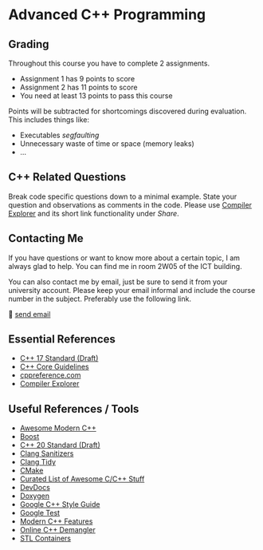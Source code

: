 # Advanced C++ Programming



## Grading

Throughout this course you have to complete 2 assignments.

- Assignment 1 has 9 points to score
- Assignment 2 has 11 points to score
- You need at least 13 points to pass this course

Points will be subtracted for shortcomings discovered during evaluation.
This includes things like:

- Executables *segfaulting*
- Unnecessary waste of time or space (memory leaks)
- …

## C++ Related Questions

Break code specific questions down to a minimal example.
State your question and observations as comments in the code.
Please use [Compiler Explorer](https://compiler-explorer.com/) and its short link functionality under *Share*.

## Contacting Me

If you have questions or want to know more about a certain topic, I am always glad to help.
You can find me in room 2W05 of the ICT building.

You can also contact me by email, just be sure to send it from your university account.
Please keep your email informal and include the course number in the subject.
Preferably use the following link.

📧 [send email](mailto:alexander.hirsch@uibk.ac.at?subject=703807%20-%20)

## Essential References

- [C++ 17 Standard (Draft)](http://www.open-std.org/jtc1/sc22/wg21/docs/papers/2017/n4659.pdf)
- [C++ Core Guidelines](http://isocpp.github.io/CppCoreGuidelines/CppCoreGuidelines)
- [cppreference.com](http://en.cppreference.com)
- [Compiler Explorer](https://compiler-explorer.com/)

## Useful References / Tools

- [Awesome Modern C++](https://github.com/rigtorp/awesome-modern-cpp)
- [Boost](http://www.boost.org)
- [C++ 20 Standard (Draft)](https://isocpp.org/files/papers/N4860.pdf)
- [Clang Sanitizers](https://clang.llvm.org/docs/UsersManual.html#controlling-code-generation)
- [Clang Tidy](http://clang.llvm.org/extra/clang-tidy/)
- [CMake](https://cmake.org)
- [Curated List of Awesome C/C++ Stuff](https://github.com/fffaraz/awesome-cpp)
- [DevDocs](https://devdocs.io/)
- [Doxygen](http://www.stack.nl/~dimitri/doxygen)
- [Google C++ Style Guide](https://google.github.io/styleguide/cppguide.html)
- [Google Test](https://github.com/google/googletest)
- [Modern C++ Features](https://github.com/AnthonyCalandra/modern-cpp-features)
- [Online C++ Demangler](https://demangler.com)
- [STL Containers](http://en.cppreference.com/w/cpp/container)
